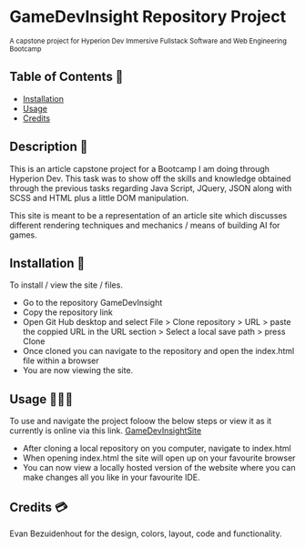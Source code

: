 # GameDevInsight Repository Project
<sub>A capstone project for Hyperion Dev Immersive Fullstack Software and Web Engineering Bootcamp</sub>

## Table of Contents 🏓
  * [Installation](#installation)
  * [Usage](#usage)
  * [Credits](#credits)

## Description 📝
This is an article capstone project for a Bootcamp I am doing through Hyperion Dev. This task was to show off the skills and knowledge obtained through the previous tasks regarding Java Script, JQuery, JSON along with SCSS and HTML plus a little DOM manipulation. 

This site is meant to be a representation of an article site which discusses different rendering techniques and mechanics / means of building AI for games. 

## Installation 💽
To install / view the site / files.

- Go to the repository GameDevInsight
- Copy the repository link
- Open Git Hub desktop and select File > Clone repository > URL > paste the coppied URL in the URL section > Select a local save path > press Clone
- Once cloned you can navigate to the repository and open the index.html file within a browser 
- You are now viewing the site.


## Usage 🧑🏼‍💻
To use and navigate the project foloow the below steps or view it as it currently is online via this link. [GameDevInsightSite](https://evanbezza.github.io/GameDevInsight/)

- After cloning a local repository on you computer, navigate to index.html
- When opening index.html the site will open up on your favourite browser
- You can now view a locally hosted version of the website where you can make changes all you like in your favourite IDE.

## Credits 💳
Evan Bezuidenhout for the design, colors, layout, code and functionality.
